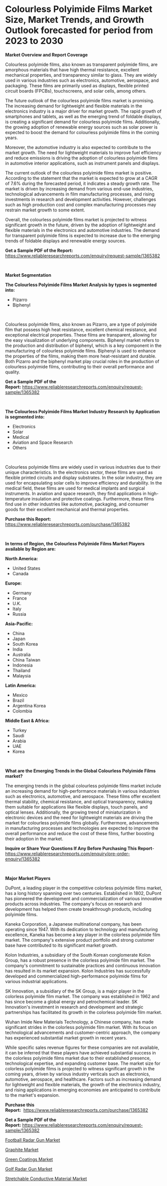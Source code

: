 <p><h1>Colourless Polyimide Films Market Size, Market Trends, and Growth Outlook forecasted for period from 2023 to 2030</h1></p><p><strong>Market Overview and Report Coverage</strong></p>
<p><p>Colourless polyimide films, also known as transparent polyimide films, are amorphous materials that have high thermal resistance, excellent mechanical properties, and transparency similar to glass. They are widely used in various industries such as electronics, automotive, aerospace, and packaging. These films are primarily used as displays, flexible printed circuit boards (FPCBs), touchscreens, and solar cells, among others.</p><p>The future outlook of the colourless polyimide films market is promising. The increasing demand for lightweight and flexible materials in the electronics industry is a major driver for market growth. The rapid growth of smartphones and tablets, as well as the emerging trend of foldable displays, is creating a significant demand for colourless polyimide films. Additionally, the growing adoption of renewable energy sources such as solar power is expected to boost the demand for colourless polyimide films in the coming years.</p><p>Moreover, the automotive industry is also expected to contribute to the market growth. The need for lightweight materials to improve fuel efficiency and reduce emissions is driving the adoption of colourless polyimide films in automotive interior applications, such as instrument panels and displays.</p><p>The current outlook of the colourless polyimide films market is positive. According to the statement that the market is expected to grow at a CAGR of 7.6% during the forecasted period, it indicates a steady growth rate. The market is driven by increasing demand from various end-use industries, technological advancements in film manufacturing processes, and rising investments in research and development activities. However, challenges such as high production cost and complex manufacturing processes may restrain market growth to some extent.</p><p>Overall, the colourless polyimide films market is projected to witness significant growth in the future, driven by the adoption of lightweight and flexible materials in the electronics and automotive industries. The demand for transparent polyimide films is expected to increase due to the emerging trends of foldable displays and renewable energy sources.</p></p>
<p><strong>Get a Sample PDF of the Report:</strong> <a href="https://www.reliableresearchreports.com/enquiry/request-sample/1365382">https://www.reliableresearchreports.com/enquiry/request-sample/1365382</a></p>
<p>&nbsp;</p>
<p><strong>Market Segmentation</strong></p>
<p><strong>The Colourless Polyimide Films Market Analysis by types is segmented into:</strong></p>
<p><ul><li>Pizarro</li><li>Biphenyl</li></ul></p>
<p>&nbsp;</p>
<p><p>Colourless polyimide films, also known as Pizarro, are a type of polyimide film that possess high heat resistance, excellent chemical resistance, and exceptional electrical properties. These films are transparent, allowing for the easy visualization of underlying components. Biphenyl market refers to the production and distribution of biphenyl, which is a key component in the manufacturing of colourless polyimide films. Biphenyl is used to enhance the properties of the films, making them more heat-resistant and durable. Both Pizarro and the biphenyl market play crucial roles in the production of colourless polyimide films, contributing to their overall performance and quality.</p></p>
<p><strong>Get a Sample PDF of the Report:</strong>&nbsp;<a href="https://www.reliableresearchreports.com/enquiry/request-sample/1365382">https://www.reliableresearchreports.com/enquiry/request-sample/1365382</a></p>
<p>&nbsp;</p>
<p><strong>The Colourless Polyimide Films Market Industry Research by Application is segmented into:</strong></p>
<p><ul><li>Electronics</li><li>Solar</li><li>Medical</li><li>Aviation and Space Research</li><li>Others</li></ul></p>
<p>&nbsp;</p>
<p><p>Colourless polyimide films are widely used in various industries due to their unique characteristics. In the electronics sector, these films are used as flexible printed circuits and display substrates. In the solar industry, they are used for encapsulating solar cells to improve efficiency and durability. In the medical field, these films are used for medical implants and surgical instruments. In aviation and space research, they find applications in high-temperature insulation and protective coatings. Furthermore, these films find use in other industries like automotive, packaging, and consumer goods for their excellent mechanical and thermal properties.</p></p>
<p><strong>Purchase this Report:</strong>&nbsp; <a href="https://www.reliableresearchreports.com/purchase/1365382">https://www.reliableresearchreports.com/purchase/1365382</a></p>
<p>&nbsp;</p>
<p><strong>In terms of Region, the Colourless Polyimide Films Market Players available by Region are:</strong></p>
<p>
    <p> <strong> North America: </strong>
        <ul>
            <li>United States</li>
            <li>Canada</li>
        </ul>
        </p> 
    <p> <strong> Europe: </strong>
        <ul>
            <li>Germany</li>
            <li>France</li>
            <li>U.K.</li>
            <li>Italy</li>
            <li>Russia</li>
        </ul>
        </p> 
    <p> <strong> Asia-Pacific: </strong>
        <ul>
            <li>China</li>
            <li>Japan</li>
            <li>South Korea</li>
            <li>India</li>
            <li>Australia</li>
            <li>China Taiwan</li>
            <li>Indonesia</li>
            <li>Thailand</li>
            <li>Malaysia</li>
        </ul>
        </p> 
    <p> <strong> Latin America: </strong>
        <ul>
            <li>Mexico</li>
            <li>Brazil</li>
            <li>Argentina Korea</li>
            <li>Colombia</li>
        </ul>
        </p> 
    <p> <strong> Middle East & Africa: </strong>
        <ul>
            <li>Turkey</li>
            <li>Saudi</li>
            <li>Arabia</li>
            <li>UAE</li>
            <li>Korea</li>
        </ul>
    </p>
    </p>
<p>&nbsp;</p>
<p><strong>What are the Emerging Trends in the Global Colourless Polyimide Films market?</strong></p>
<p><p>The emerging trends in the global colourless polyimide films market include an increasing demand for high-performance materials in various industries such as electronics, automotive, and aerospace. These films offer excellent thermal stability, chemical resistance, and optical transparency, making them suitable for applications like flexible displays, touch panels, and optical lenses. Additionally, the growing trend of miniaturization in electronic devices and the need for lightweight materials are driving the market for colourless polyimide films globally. Furthermore, advancements in manufacturing processes and technologies are expected to improve the overall performance and reduce the cost of these films, further boosting their adoption in the market.</p></p>
<p><strong>Inquire or Share Your Questions If Any Before Purchasing This Report</strong>- <a href="https://www.reliableresearchreports.com/enquiry/pre-order-enquiry/1365382">https://www.reliableresearchreports.com/enquiry/pre-order-enquiry/1365382</a></p>
<p>&nbsp;</p>
<p><strong>Major Market Players</strong></p>
<p><p>DuPont, a leading player in the competitive colorless polyimide films market, has a long history spanning over two centuries. Established in 1802, DuPont has pioneered the development and commercialization of various innovative products across industries. The company's focus on research and development has helped them create breakthrough products, including polyimide films.</p><p>Kaneka Corporation, a Japanese multinational company, has been operating since 1947. With its dedication to technology and manufacturing excellence, Kaneka has become a key player in the colorless polyimide film market. The company's extensive product portfolio and strong customer base have contributed to its significant market growth.</p><p>Kolon Industries, a subsidiary of the South Korean conglomerate Kolon Group, has a robust presence in the colorless polyimide film market. The company's commitment to sustainable practices and continuous innovation has resulted in its market expansion. Kolon Industries has successfully developed and commercialized high-performance polyimide films for various industrial applications.</p><p>SK Innovation, a subsidiary of the SK Group, is a major player in the colorless polyimide film market. The company was established in 1962 and has since become a global energy and petrochemical leader. SK Innovation's investment in research and development and strategic partnerships has facilitated its growth in the colorless polyimide film market.</p><p>Wuhan Imide New Materials Technology, a Chinese company, has made significant strides in the colorless polyimide film market. With its focus on technological advancements and customer-centric approach, the company has experienced substantial market growth in recent years.</p><p>While specific sales revenue figures for these companies are not available, it can be inferred that these players have achieved substantial success in the colorless polyimide films market due to their established presence, technological expertise, and expanding customer base. The market size for colorless polyimide films is projected to witness significant growth in the coming years, driven by various industry verticals such as electronics, automotive, aerospace, and healthcare. Factors such as increasing demand for lightweight and flexible materials, the growth of the electronics industry, and rising applications in emerging economies are anticipated to contribute to the market's expansion.</p></p>
<p><strong>Purchase this Report:</strong>&nbsp;&nbsp;<a href="https://www.reliableresearchreports.com/purchase/1365382">https://www.reliableresearchreports.com/purchase/1365382</a></p>
<p></p>
<p><strong>Get a Sample PDF of the Report:</strong>&nbsp;<a href="https://www.reliableresearchreports.com/enquiry/request-sample/1365382">https://www.reliableresearchreports.com/enquiry/request-sample/1365382</a></p>
<p><p><a href="https://medium.com/@holliswelch2023/football-radar-gun-market-size-growth-forecast-2023-2030-fccf9325c7de">Football Radar Gun Market</a></p><p><a href="https://www.linkedin.com/pulse/graphite-market-size-2023-2030-global-industrial-analysis-bk5oc/">Graphite Market</a></p><p><a href="https://www.linkedin.com/pulse/green-coatings-market-size-share-global-analysis-report-so3pc/">Green Coatings Market</a></p><p><a href="https://medium.com/@vilmalittel/golf-radar-gun-market-size-growth-forecast-2023-2030-edad20157f6b">Golf Radar Gun Market</a></p><p><a href="https://www.linkedin.com/pulse/stretchable-conductive-material-market-insights-players-forecast-0ulkc/">Stretchable Conductive Material Market</a></p></p>